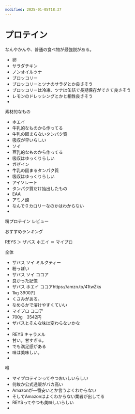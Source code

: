 ```yaml
---
modified: 2025-01-05T18:37
---
```

# プロテイン

なんやかんや、普通の食べ物が最強説がある。

- 卵  
- サラダチキン  
- ノンオイルツナ  
- ブロッコリー  
- ブロッコリーとツナのサラダとか良さそう  
- ブロッコリーは冷凍、ツナは缶詰で長期保存ができて良さそう  
- レモンのドレッシングとかと相性良さそう  
-  

素材的なもの

- ホエイ  
- 牛乳的なものから作ってる  
- 牛乳の固まらないタンパク質  
- 吸収が早いらしい  
- ソイ  
- 豆乳的なものから作ってる  
- 吸収はゆっくりらしい  
- ガゼイン  
- 牛乳の固まるタンパク質  
- 吸収はゆっくりらしい  
- アイソレート  
- タンパク質だけ抽出したもの  
- EAA  
- アミノ酸  
- なんで０カロリーなのかはわからない  
-  

粉プロテイン レビュー

おすすめランキング

REYS ＞ ザバス ホエイ ＝ マイプロ

全体

- ザバス ソイ ミルクティー  
- 粉っぽい  
- ザバス ソイ ココア  
- 良かった記憶  
- ザバス ホエイ ココアhttps://amzn.to/41twZks  
- 1kg 3900円  
- くさみがある。  
- なめらかで溶けやすくていい  
- マイプロ ココア  
- 700g　3542円  
- ザバスとそんな味は変わらないかな  
-  
- REYS キャラメル  
- 甘い。甘すぎる。  
- でも満足感がある  
- 味は美味しい。  
-  

噂

- マイプロテインってやつおいしいらしい  
- 何故か公式通販がバカ高い  
- Amazonが一番安いとか言うよくわからない  
- そしてAmazonはよくわからない業者が出してる  
- REYSってやつも美味しいらしい  
-